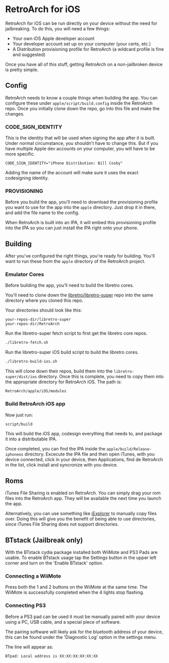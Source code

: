 # RetroArch for iOS

RetroArch for iOS can be run directly on your device without the need for jailbreaking. To do this, you will need a few things:

* Your own iOS Apple developer account
* Your developer account set up on your computer (your certs, etc.)
* A Distribution provisioning profile for RetroArch (a wildcard profile is fine and suggested)

Once you have all of this stuff, getting RetroArch on a non-jailbroken device is pretty simple.

## Config

RetroArch needs to know a couple things when building the app. You can configure these under `apple/script/build.config` inside the RetroArch repo. Once you initially clone down the repo, go into this file and make the changes.

### CODE\_SIGN\_IDENTITY

This is the identity that will be used when signing the app after it is built. Under normal circumstance, you shouldn't have to change this. But if you have multiple Apple dev accounts on your computer, you will have to be more specific.

```
CODE_SIGN_IDENTITY="iPhone Distribution: Bill Cosby"
```

Adding the name of the account will make sure it uses the exact codesigning identity.

### PROVISIONING

Before you build the app, you'll need to download the provisioning profile you want to use for the app into the `apple` directory. Just drop it in there, and add the file name to the config.

When RetroArch is built into an IPA, it will embed this provisioning profile into the IPA so you can just install the IPA right onto your phone.


## Building

After you've configured the right things, you're ready for building. You'll want to run these from the `apple` directory of the RetroArch project.

### Emulator Cores

Before building the app, you'll need to build the libretro cores.

You'll need to clone down the [libretro/libretro-super](https://github.com/libretro/libretro-super) repo into the same directory where you cloned this repo.

Your directories should look like this:

```
your-repos-dir/libretro-super
your-repos-dir/RetroArch
```

Run the libretro-super fetch script to first get the libretro core repos.

```sh
./libretro-fetch.sh
```

Run the libretro-super iOS build script to build the libretro cores.

```sh
./libretro-build-ios.sh
```

This will clone down their repos, build them into the `libretro-super/dist/ios` directory. Once this is complete, you need to copy them into the appropriate directory for RetroArch iOS. The path is:

`RetroArch/apple/iOS/modules`

### Build RetroArch iOS app

Now just run:

```sh
script/build
```

This will build the iOS app, codesign everything that needs to, and package it into a distributable IPA.

Once completed, you can find the IPA inside the `apple/build/Release-iphoneos` directory. Excecute the IPA file and then open iTunes, with you device connected, click in your device, then Applications, find de RetroArch in the list, click install and syncronize with you device.

## Roms

iTunes File Sharing is enabled on RetroArch. You can simply drag your rom files into the RetroArch app. They will be available the next time you launch the app.

Alternatively, you can use something like [iExplorer](http://www.macroplant.com/iexplorer) to manually copy files over. Doing this will give you the benefit of being able to use directories, since iTunes File Sharing does not support directories.

## BTstack (Jailbreak only)

With the BTstack cydia package installed both WiiMote and PS3 Pads are usable. To enable BTstack usage tap the Settings button in the upper left corner and turn on the 'Enable BTstack' option.

### Connecting a WiiMote

Press both the 1 and 2 buttons on the WiiMote at the same time. The WiiMote is successfully completed when the 4 lights stop flashing.

### Connecting PS3

Before a PS3 pad can be used it must be manually paired with your device using a PC, USB cable, and a special piece of software.

The pairing software will likely ask for the bluetooth address of your device, this can be found under the 'Diagnostic Log' option in the settings menu.

The line will appear as:
```
BTpad: Local address is XX:XX:XX:XX:XX:XX
```

